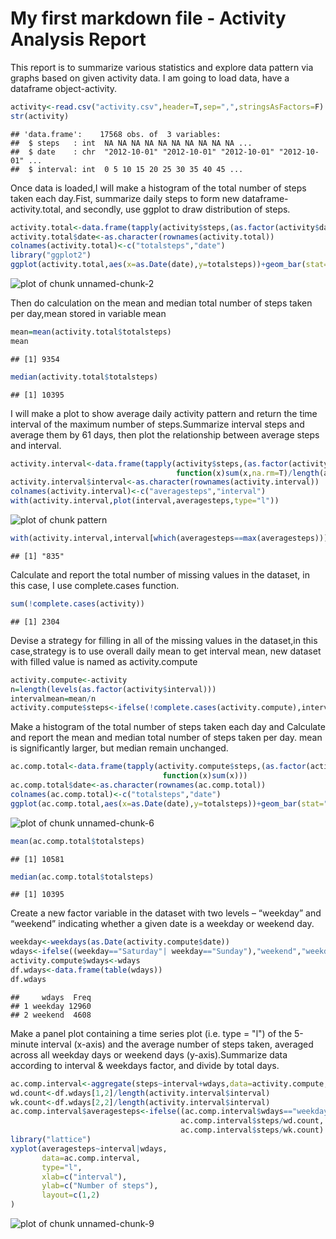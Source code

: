 My first markdown file - Activity Analysis Report
========================================================

This report is to summarize various statistics and explore data pattern via graphs based on given activity data. I am going to load data, have a dataframe object-activity.


```r
activity<-read.csv("activity.csv",header=T,sep=",",stringsAsFactors=F)
str(activity)
```

```
## 'data.frame':	17568 obs. of  3 variables:
##  $ steps   : int  NA NA NA NA NA NA NA NA NA NA ...
##  $ date    : chr  "2012-10-01" "2012-10-01" "2012-10-01" "2012-10-01" ...
##  $ interval: int  0 5 10 15 20 25 30 35 40 45 ...
```

Once data is loaded,I will make a histogram of the total number of steps taken each day.Fist, summarize daily steps to form new dataframe-activity.total, and secondly, use ggplot to draw distribution of steps.


```r
activity.total<-data.frame(tapply(activity$steps,(as.factor(activity$date)),function(x)sum(x,na.rm=T)))                             
activity.total$date<-as.character(rownames(activity.total))
colnames(activity.total)<-c("totalsteps","date")
library("ggplot2")
ggplot(activity.total,aes(x=as.Date(date),y=totalsteps))+geom_bar(stat="identity")+xlab("date")
```

![plot of chunk unnamed-chunk-2](figure/unnamed-chunk-2.png) 

Then do calculation on the mean and median total number of steps taken per day,mean stored in variable mean


```r
mean=mean(activity.total$totalsteps)
mean
```

```
## [1] 9354
```

```r
median(activity.total$totalsteps)
```

```
## [1] 10395
```

I will make a plot to show average daily activity pattern and return the time interval of the maximum number of steps.Summarize interval steps and average them by 61 days, then plot the relationship between average steps and interval.


```r
activity.interval<-data.frame(tapply(activity$steps,(as.factor(activity$interval)),
                                     function(x)sum(x,na.rm=T)/length(activity.total$date)))
activity.interval$interval<-as.character(rownames(activity.interval))
colnames(activity.interval)<-c("averagesteps","interval")
with(activity.interval,plot(interval,averagesteps,type="l"))
```

![plot of chunk pattern](figure/pattern.png) 


```r
with(activity.interval,interval[which(averagesteps==max(averagesteps))])
```

```
## [1] "835"
```

Calculate and report the total number of missing values in the dataset, in this case, I use complete.cases function.


```r
sum(!complete.cases(activity))
```

```
## [1] 2304
```

Devise a strategy for filling in all of the missing values in the dataset,in this case,strategy is to use overall daily mean to get interval mean, new dataset with filled value is named as activity.compute


```r
activity.compute<-activity
n=length(levels(as.factor(activity$interval)))
intervalmean=mean/n
activity.compute$steps<-ifelse(!complete.cases(activity.compute),intervalmean,activity$steps)
```

Make a histogram of the total number of steps taken each day and Calculate and report the mean and median total number of steps taken per day. mean is significantly larger, but median remain unchanged.


```r
ac.comp.total<-data.frame(tapply(activity.compute$steps,(as.factor(activity.compute$date)),
                                  function(x)sum(x)))
ac.comp.total$date<-as.character(rownames(ac.comp.total))
colnames(ac.comp.total)<-c("totalsteps","date")
ggplot(ac.comp.total,aes(x=as.Date(date),y=totalsteps))+geom_bar(stat="identity")+xlab("date")
```

![plot of chunk unnamed-chunk-6](figure/unnamed-chunk-6.png) 


```r
mean(ac.comp.total$totalsteps)
```

```
## [1] 10581
```

```r
median(ac.comp.total$totalsteps)
```

```
## [1] 10395
```

Create a new factor variable in the dataset with two levels – “weekday” and “weekend” indicating whether a given date is a weekday or weekend day.


```r
weekday<-weekdays(as.Date(activity.compute$date))
wdays<-ifelse((weekday=="Saturday"| weekday=="Sunday"),"weekend","weekday")
activity.compute$wdays<-wdays
df.wdays<-data.frame(table(wdays))
df.wdays
```

```
##     wdays  Freq
## 1 weekday 12960
## 2 weekend  4608
```

Make a panel plot containing a time series plot (i.e. type = "l") of the 5-minute interval (x-axis) and the average number of steps taken, averaged across all weekday days or weekend days (y-axis).Summarize data according to interval & weekdays factor, and divide by total days.


```r
ac.comp.interval<-aggregate(steps~interval+wdays,data=activity.compute,sum)
wd.count<-df.wdays[1,2]/length(activity.interval$interval)
wk.count<-df.wdays[2,2]/length(activity.interval$interval)
ac.comp.interval$averagesteps<-ifelse((ac.comp.interval$wdays=="weekday"),
                                      ac.comp.interval$steps/wd.count,
                                      ac.comp.interval$steps/wk.count)
library("lattice")
xyplot(averagesteps~interval|wdays,
       data=ac.comp.interval,
       type="l",  
       xlab=c("interval"),
       ylab=c("Number of steps"),
       layout=c(1,2)
)
```

![plot of chunk unnamed-chunk-9](figure/unnamed-chunk-9.png) 

